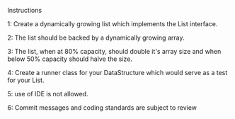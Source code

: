 Instructions

1: Create a dynamically growing list which implements the List interface.

2: The list should be backed by a dynamically growing array.

3: The list, when at 80% capacity, should double it's array size and when below 50% capacity should halve the size.

4: Create a runner class for your DataStructure which would serve as a test for your List.

5: use of IDE is not allowed.

6: Commit messages and coding standards are subject to review

